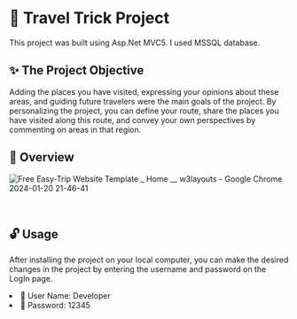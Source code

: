# 📌 Travel Trick Project
This project was built using Asp.Net MVC5. I used MSSQL database.

## ✨ The Project Objective
Adding the places you have visited, expressing your opinions about these areas, and guiding future travelers were the main goals of the project. By personalizing the project, you can define your route, share the places you have visited along this route, and convey your own perspectives by commenting on areas in that region.

## 👀 Overview  

![Free Easy-Trip Website Template _ Home __ w3layouts - Google Chrome 2024-01-20 21-46-41](https://github.com/Fatmaaktar/TravelTricProject/assets/106100226/4451e97e-e1db-4326-99f6-a2d16d4432fc)

<br>

## 🔓 Usage
After installing the project on your local computer, you can make the desired changes in the project by entering the username and password on the LogIn page.  
<li>🔑 User Name: Developer</li>
<li>🔑 Password: 12345</li>


